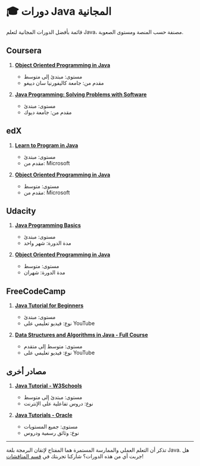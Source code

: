 # 🎓 دورات Java المجانية

قائمة بأفضل الدورات المجانية لتعلم Java، مصنفة حسب المنصة ومستوى الصعوبة.

## Coursera

1. **[Object Oriented Programming in Java](https://www.coursera.org/specializations/object-oriented-programming)** 
   - مستوى: مبتدئ إلى متوسط
   - مقدم من: جامعة كاليفورنيا سان دييغو

2. **[Java Programming: Solving Problems with Software](https://www.coursera.org/learn/java-programming)**
   - مستوى: مبتدئ
   - مقدم من: جامعة ديوك

## edX

1. **[Learn to Program in Java](https://www.edx.org/course/learn-to-program-in-java-2)**
   - مستوى: مبتدئ
   - مقدم من: Microsoft

2. **[Object Oriented Programming in Java](https://www.edx.org/course/object-oriented-programming-in-java-3)**
   - مستوى: متوسط
   - مقدم من: Microsoft

## Udacity

1. **[Java Programming Basics](https://www.udacity.com/course/java-programming-basics--ud282)**
   - مستوى: مبتدئ
   - مدة الدورة: شهر واحد

2. **[Object Oriented Programming in Java](https://www.udacity.com/course/object-oriented-programming-in-java--ud283)**
   - مستوى: متوسط
   - مدة الدورة: شهران

## FreeCodeCamp

1. **[Java Tutorial for Beginners](https://www.youtube.com/watch?v=eIrMbAQSU34)**
   - مستوى: مبتدئ
   - نوع: فيديو تعليمي على YouTube

2. **[Data Structures and Algorithms in Java - Full Course](https://www.youtube.com/watch?v=RBSGKlAvoiM)**
   - مستوى: متوسط إلى متقدم
   - نوع: فيديو تعليمي على YouTube

## مصادر أخرى

1. **[Java Tutorial - W3Schools](https://www.w3schools.com/java/)**
   - مستوى: مبتدئ إلى متوسط
   - نوع: دروس تفاعلية على الإنترنت

2. **[Java Tutorials - Oracle](https://docs.oracle.com/javase/tutorial/)**
   - مستوى: جميع المستويات
   - نوع: وثائق رسمية ودروس

---

تذكر أن التعلم العملي والممارسة المستمرة هما المفتاح لإتقان البرمجة بلغة Java. هل جربت أي من هذه الدورات؟ شاركنا تجربتك في [قسم المناقشات](https://github.com/u4java/u4java/discussions)!
